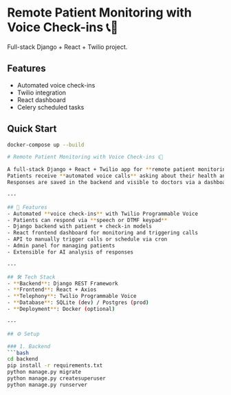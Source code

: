 # Remote Patient Monitoring with Voice Check-ins 📞🏥

Full-stack Django + React + Twilio project.

## Features
- Automated voice check-ins
- Twilio integration
- React dashboard
- Celery scheduled tasks

## Quick Start
```bash
docker-compose up --build

# Remote Patient Monitoring with Voice Check-ins 📞🏥

A full-stack Django + React + Twilio app for **remote patient monitoring**.  
Patients receive **automated voice calls** asking about their health and respond with keypad or speech.  
Responses are saved in the backend and visible to doctors via a dashboard.

---

## 🚀 Features
- Automated **voice check-ins** with Twilio Programmable Voice
- Patients can respond via **speech or DTMF keypad**
- Django backend with patient + check-in models
- React frontend dashboard for monitoring and triggering calls
- API to manually trigger calls or schedule via cron
- Admin panel for managing patients
- Extensible for AI analysis of responses

---

## 🛠️ Tech Stack
- **Backend**: Django REST Framework
- **Frontend**: React + Axios
- **Telephony**: Twilio Programmable Voice
- **Database**: SQLite (dev) / Postgres (prod)
- **Deployment**: Docker (optional)

---

## ⚙️ Setup

### 1. Backend
```bash
cd backend
pip install -r requirements.txt
python manage.py migrate
python manage.py createsuperuser
python manage.py runserver

```
